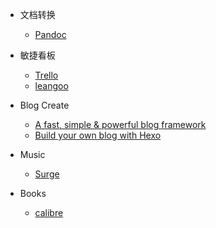 - 文档转换
  - [Pandoc](https://pandoc.org/index.html)

- 敏捷看板
  - [Trello](https://trello.com/shenjunyu/boards)
  - [leangoo](https://www.leangoo.com/)

- Blog Create
  - [A fast, simple & powerful blog framework](https://hexo.io/)
  - [Build your own blog with Hexo](https://medium.com/@xiawei27149/build-your-own-blog-with-hexo-7a8c926a888f)

- Music
  - [Surge](https://surge-synthesizer.github.io/)

- Books
  - [calibre](https://manual.calibre-ebook.com/)
